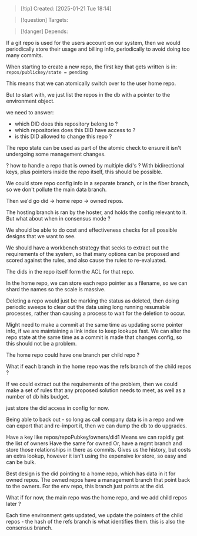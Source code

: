 
>[!tip] Created: [2025-01-21 Tue 18:14]

>[!question] Targets: 

>[!danger] Depends: 

If a git repo is used for the users account on our system, then we would periodically store their usage and billing info, periodically to avoid doing too many commits.

When starting to create a new repo, the first key that gets written is in:
`repos/publickey/state = pending`

This means that we can atomically switch over to the user home repo.

But to start with, we just list the repos in the db with a pointer to the environment object.

we need to answer:
- which DID does this repository belong to ?
- which repositories does this DID have access to ?
- is this DID allowed to change this repo ?

The repo state can be used as part of the atomic check to ensure it isn't undergoing some management changes.

? how to handle a repo that is owned by multiple did's ?
With bidirectional keys, plus pointers inside the repo itself, this should be possible.

We could store repo config info in a separate branch, or in the fiber branch, so we don't pollute the main data branch.

Then we'd go did -> home repo -> owned repos.

The hosting branch is ran by the hoster, and holds the config relevant to it.  But what about when in consensus mode ?

We should be able to do cost and effectiveness checks for all possible designs that we want to see.

We should have a workbench strategy that seeks to extract out the requirements of the system, so that many options can be proposed and scored against the rules, and also cause the rules to re-evaluated.

The dids in the repo itself form the ACL for that repo.

In the home repo, we can store each repo pointer as a filename, so we can shard the names so the scale is massive.

Deleting a repo would just be marking the status as deleted, then doing periodic sweeps to clear out the data using long running resumable processes, rather than causing a process to wait for the deletion to occur.

Might need to make a commit at the same time as updating some pointer info, if we are maintaining a link index to keep lookups fast.  We can alter the repo state at the same time as a commit is made that changes config, so this should not be a problem.

The home repo could have one branch per child repo ?

What if each branch in the home repo was the refs branch of the child repos ?

If we could extract out the requirements of the problem, then we could make a set of rules that any proposed solution needs to meet, as well as a number of db hits budget.

just store the did access in config for now.

Being able to back out - so long as call company data is in a repo and we can export that and re-import it, then we can dump the db to do upgrades.

Have a key like repos/repoPubkey/owners/did1
Means we can rapidly get the list of owners
Have the same for owned
Or, have a mgmt branch and store those relationships in there as commits.
Gives us the history, but costs an extra lookup, however it isn't using the expensive kv store, so easy and can be bulk.

Best design is the did pointing to a home repo, which has data in it for owned repos.
The owned repos have a management branch that point back to the owners.  For the env repo, this branch just points at the did.

What if for now, the main repo was the home repo, and we add child repos later ?

Each time environment gets updated, we update the pointers of the child repos - the hash of the refs branch is what identifies them.  this is also the consensus branch.